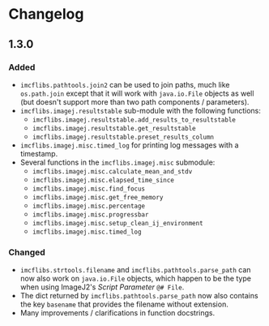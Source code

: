 # Changelog

<!-- markdownlint-disable MD024 (no-duplicate-header) -->

## 1.3.0

### Added

* `imcflibs.pathtools.join2` can be used to join paths, much like `os.path.join`
  except that it will work with `java.io.File` objects as well (but doesn't
  support more than two path components / parameters).
* `imcflibs.imagej.resultstable` sub-module with the following functions:
  * `imcflibs.imagej.resultstable.add_results_to_resultstable`
  * `imcflibs.imagej.resultstable.get_resultstable`
  * `imcflibs.imagej.resultstable.preset_results_column`
* `imcflibs.imagej.misc.timed_log` for printing log messages with a timestamp.
* Several functions in the `imcflibs.imagej.misc` submodule:
  * `imcflibs.imagej.misc.calculate_mean_and_stdv`
  * `imcflibs.imagej.misc.elapsed_time_since`
  * `imcflibs.imagej.misc.find_focus`
  * `imcflibs.imagej.misc.get_free_memory`
  * `imcflibs.imagej.misc.percentage`
  * `imcflibs.imagej.misc.progressbar`
  * `imcflibs.imagej.misc.setup_clean_ij_environment`
  * `imcflibs.imagej.misc.timed_log`

### Changed

* `imcflibs.strtools.filename` and `imcflibs.pathtools.parse_path` can now also
  work on `java.io.File` objects, which happen to be the type when using
  ImageJ2's *Script Parameter* `@# File`.
* The dict returned by `imcflibs.pathtools.parse_path` now also contains the key
  `basename` that provides the filename without extension.
* Many improvements / clarifications in function docstrings.

